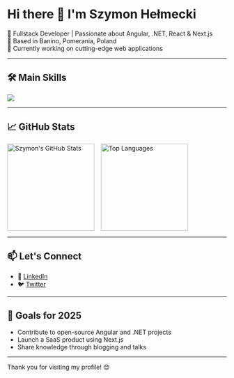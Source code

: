 # Hi there 👋 I'm Szymon Hełmecki

🚀 Fullstack Developer | Passionate about Angular, .NET, React & Next.js  
📍 Based in Banino, Pomerania, Poland  
💼 Currently working on cutting-edge web applications

---

## 🛠️ Main Skills

<img src="https://skillicons.dev/icons?i=dotnet,cs,cpp,py,java,django,fastapi,ai,nodejs,js,ts,angular,react,nextjs,svelte,html,vite,npm,pnpm,css,sass,tailwind,styledcomponents,materialui,bootstrap,reactivex,figma,svg,arduino,postgres,sqlite,prisma,azure,elasticsearch,mongodb,ansible,powershell,flutter,github,git,latex,matlab,rabbitmq" /><br/>  

---

## 📈 GitHub Stats
<div style="display: flex">

  <img src="https://github-readme-stats-poa4.vercel.app/api?username=szymonhel&show_icons=true&count_private=true" alt="Szymon's GitHub Stats" height="200" style="margin-right: 15px"/>
  
  <img src="https://github-readme-stats-poa4.vercel.app/api/top-langs/?username=szymonhel&layout=compact" alt="Top Languages" height="200"/>

</div>

---

## 📫 Let's Connect

- 💼 [LinkedIn](https://linkedin.com/in/szymon-helmecki)
- 🐦 [Twitter](https://twitter.com/szymonhel)


---

## 🎯 Goals for 2025

- Contribute to open-source Angular and .NET projects
- Launch a SaaS product using Next.js
- Share knowledge through blogging and talks

---

Thank you for visiting my profile! 😊
